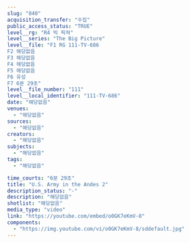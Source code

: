 ```yaml
---
slug: "840"
acquisition_transfer: "수집"
public_access_status: "TRUE"
level__rg: "R4 빅 픽쳐"
level__series: "The Big Picture"
level__file: "F1 RG 111-TV-686
F2 해당없음
F3 해당없음
F4 해당없음
F5 해당없음
F6 유성
F7 6분 29초"
level__file_number: "111"
level__local_identifier: "111-TV-686"
date: "해당없음"
venues: 
  - "해당없음"
sources: 
  - "해당없음"
creators: 
  - "해당없음"
subjects: 
  - "해당없음"
tags: 
  - "해당없음"

time_courts: "6분 29초"
title: "U.S. Army in the Andes 2"
description_status: "-"
description: "해당없음"
shotlist: "해당없음"
media_type: "video"
link: "https://youtube.com/embed/o0GK7eKmV-8"
components: 
  - "https://img.youtube.com/vi/o0GK7eKmV-8/sddefault.jpg"
---
```

